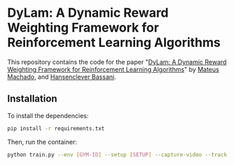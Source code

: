 # DyLam: A Dynamic Reward Weighting Framework for Reinforcement Learning Algorithms

This repository contains the code for the paper "[DyLam: A Dynamic Reward Weighting Framework for Reinforcement Learning Algorithms](https://google.com)" by [Mateus Machado](https://github.com/goncamateus), and [Hansenclever Bassani](https://hfbassani.github.io/).

## Installation

To install the dependencies:

```bash
pip install -r requirements.txt
```

Then, run the container:

```bash
python train.py --env [GYM-ID] --setup [SETUP] --capture-video --track
```